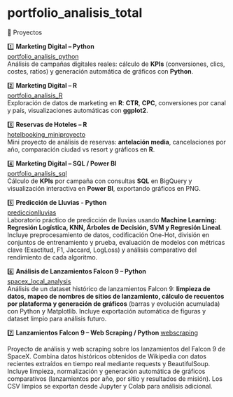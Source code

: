 # portfolio_analisis_total
🚀 Proyectos

1️⃣ **Marketing Digital – Python**  
[portfolio_analisis_python](https://github.com/almu81/portfolio_analisis_python.git)  
Análisis de campañas digitales reales: cálculo de **KPIs** (conversiones, clics, costes, ratios) y generación automática de gráficos con **Python**.

2️⃣ **Marketing Digital – R**  
[portfolio_analisis_R](https://github.com/almu81/portfolio_analisis_R.git)  
Exploración de datos de marketing en **R**: **CTR**, **CPC**, conversiones por canal y país, visualizaciones automáticas con **ggplot2**.

3️⃣ **Reservas de Hoteles – R**  
[hotelbooking_miniproyecto](https://github.com/almu81/hotelbooking_miniproyecto.git)  
Mini proyecto de análisis de reservas: **antelación media**, cancelaciones por año, comparación ciudad vs resort y gráficos en **R**.

4️⃣ **Marketing Digital – SQL / Power BI**  
[portfolio_analisis_sql](https://github.com/almu81/portfolio_analisis_sql.git)  
Cálculo de **KPIs** por campaña con consultas **SQL** en BigQuery y visualización interactiva en **Power BI**, exportando gráficos en PNG.


5️⃣ **Predicción de Lluvias - Python**<br>
[prediccionlluvias](https://github.com/almu81/prediccionlluvias.git)<br>
Laboratorio práctico de predicción de lluvias usando **Machine Learning: Regresión Logística, KNN, Árboles de Decisión, SVM y Regresión Lineal**. Incluye preprocesamiento de datos, codificación One-Hot, división en conjuntos de entrenamiento y prueba, evaluación de modelos con métricas clave (Exactitud, F1, Jaccard, LogLoss) y análisis comparativo del rendimiento de cada algoritmo.

6️⃣ **Análisis de Lanzamientos Falcon 9 – Python**  
[spacex_local_analysis](https://github.com/almu81/SPACEXAPI.git)  
Análisis de un dataset histórico de lanzamientos Falcon 9: **limpieza de datos, mapeo de nombres de sitios de lanzamiento, cálculo de recuentos por plataforma y generación de gráficos** (barras y evolución acumulada) con Python y Matplotlib. Incluye exportación automática de figuras y dataset limpio para análisis futuro.

7️⃣ **Lanzamientos Falcon 9 – Web Scraping / Python**
[webscraping](https://github.com/almu81/webscraping)

Proyecto de análisis y web scraping sobre los lanzamientos del Falcon 9 de SpaceX. Combina datos históricos obtenidos de Wikipedia con datos recientes extraídos en tiempo real mediante requests y BeautifulSoup. Incluye limpieza, normalización y generación automática de gráficos comparativos (lanzamientos por año, por sitio y resultados de misión). Los CSV limpios se exportan desde Jupyter y Colab para análisis adicional.
